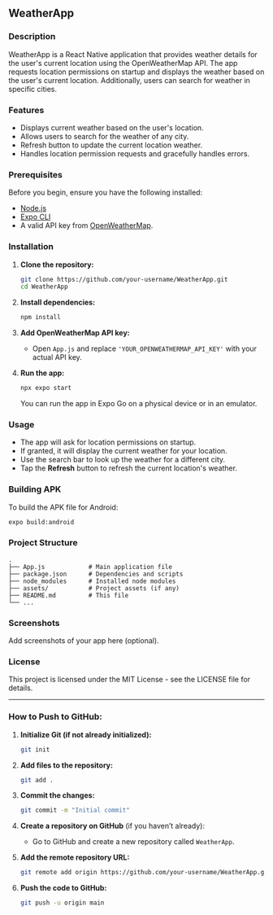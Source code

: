 
## WeatherApp

### Description
WeatherApp is a React Native application that provides weather details for the user's current location using the OpenWeatherMap API. The app requests location permissions on startup and displays the weather based on the user's current location. Additionally, users can search for weather in specific cities.

### Features
- Displays current weather based on the user's location.
- Allows users to search for the weather of any city.
- Refresh button to update the current location weather.
- Handles location permission requests and gracefully handles errors.

### Prerequisites

Before you begin, ensure you have the following installed:
- [Node.js](https://nodejs.org/)
- [Expo CLI](https://docs.expo.dev/get-started/installation/)
- A valid API key from [OpenWeatherMap](https://openweathermap.org/).

### Installation

1. **Clone the repository:**
   ```bash
   git clone https://github.com/your-username/WeatherApp.git
   cd WeatherApp
   ```

2. **Install dependencies:**
   ```bash
   npm install
   ```

3. **Add OpenWeatherMap API key:**
   - Open `App.js` and replace `'YOUR_OPENWEATHERMAP_API_KEY'` with your actual API key.

4. **Run the app:**
   ```bash
   npx expo start
   ```
   You can run the app in Expo Go on a physical device or in an emulator.

### Usage

- The app will ask for location permissions on startup.
- If granted, it will display the current weather for your location.
- Use the search bar to look up the weather for a different city.
- Tap the **Refresh** button to refresh the current location's weather.

### Building APK

To build the APK file for Android:
```bash
expo build:android
```

### Project Structure

```
.
├── App.js            # Main application file
├── package.json      # Dependencies and scripts
├── node_modules      # Installed node modules
├── assets/           # Project assets (if any)
├── README.md         # This file
└── ...
```

### Screenshots

Add screenshots of your app here (optional).

### License

This project is licensed under the MIT License - see the LICENSE file for details.

---

### How to Push to GitHub:

1. **Initialize Git (if not already initialized):**
   ```bash
   git init
   ```

2. **Add files to the repository:**
   ```bash
   git add .
   ```

3. **Commit the changes:**
   ```bash
   git commit -m "Initial commit"
   ```

4. **Create a repository on GitHub** (if you haven’t already):
   - Go to GitHub and create a new repository called `WeatherApp`.

5. **Add the remote repository URL:**
   ```bash
   git remote add origin https://github.com/your-username/WeatherApp.git
   ```

6. **Push the code to GitHub:**
   ```bash
   git push -u origin main
   ```

